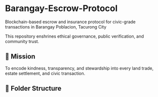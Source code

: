 # Barangay-Escrow-Protocol
Blockchain-based escrow and insurance protocol for civic-grade transactions in Barangay Poblacion, Tacurong City

This repository enshrines ethical governance, public verification, and community trust.

## 🌱 Mission
To encode kindness, transparency, and stewardship into every land trade, estate settlement, and civic transaction.

## 🧠 Folder Structure

